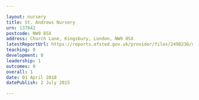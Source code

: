 ```yaml
---

layout: nursery
title: St. Andrews Nursery
urn: 137842
postcode: NW9 8SX
address: Church Lane, Kingsbury, London, NW9 8SX
latestReportUrl: https://reports.ofsted.gov.uk/provider/files/2498236/urn/137842.pdf
teaching: 0
development: 0
leadership: 1
outcomes: 0
overall: 1
date: 01 April 2018 
datePublish: 2 July 2015

---
```

